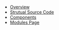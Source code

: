 - [Overview](introduce-page)
- [Strutual Source Code](structural-page)
- [Components](components-page)
- [Modules Page](modules-page)